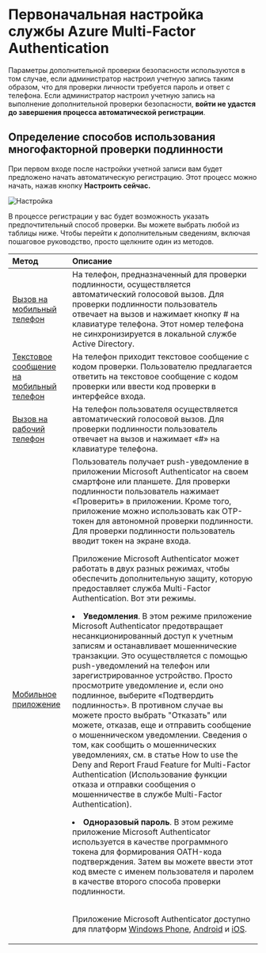 <properties
	pageTitle="Первый вход в службу Azure Multi-Factor Authentication"
	description="Эта страница описывает первый вход пользователя в службу."
	services="multi-factor-authentication"
	keywords="как использовать каталог Azure, Active Directory в облаке, учебник по Active Directory"
	documentationCenter=""
	authors="kgremban"
	manager="femila"
	editor="curtland"/>

<tags
	ms.service="multi-factor-authentication"
	ms.workload="identity"
	ms.tgt_pltfrm="na"
	ms.devlang="na"
	ms.topic="article"
	ms.date="08/22/2016"
	ms.author="kgremban"/>
# Первоначальная настройка службы Azure Multi-Factor Authentication

 Параметры дополнительной проверки безопасности используются в том случае, если администратор настроил учетную запись таким образом, что для проверки личности требуется пароль и ответ с телефона. Если администратор настроил учетную запись на выполнение дополнительной проверки безопасности, **войти не удастся до завершения процесса автоматической регистрации**.

## Определение способов использования многофакторной проверки подлинности

 При первом входе после настройки учетной записи вам будет предложено начать автоматическую регистрацию. Этот процесс можно начать, нажав кнопку **Настроить сейчас.**

![Настройка](./media/multi-factor-authentication-end-user-first-time/first.png)

В процессе регистрации у вас будет возможность указать предпочтительный способ проверки. Вы можете выбрать любой из таблицы ниже. Чтобы перейти к дополнительным сведениям, включая пошаговое руководство, просто щелкните один из методов.

Метод|Описание
:------------- | :------------- |
[Вызов на мобильный телефон](multi-factor-authentication-end-user-first-time-mobile-phone.md)| На телефон, предназначенный для проверки подлинности, осуществляется автоматический голосовой вызов. Для проверки подлинности пользователь отвечает на вызов и нажимает кнопку # на клавиатуре телефона. Этот номер телефона не синхронизируется в локальной службе Active Directory.
[Текстовое сообщение на мобильный телефон](multi-factor-authentication-end-user-first-time-mobile-phone.md)|На телефон приходит текстовое сообщение с кодом проверки. Пользователю предлагается ответить на текстовое сообщение с кодом проверки или ввести код проверки в интерфейсе входа.
[Вызов на рабочий телефон](multi-factor-authentication-end-user-first-time-office-phone.md)|На телефон пользователя осуществляется автоматический голосовой вызов. Для проверки подлинности пользователь отвечает на вызов и нажимает «#» на клавиатуре телефона.
[Мобильное приложение](multi-factor-authentication-end-user-first-time-mobile-app.md)|Пользователь получает push-уведомление в приложении Microsoft Authenticator на своем смартфоне или планшете. Для проверки подлинности пользователь нажимает «Проверить» в приложении. Кроме того, приложение можно использовать как OTP-токен для автономной проверки подлинности. Для проверки подлинности пользователь вводит токен на экране входа.<br><p> Приложение Microsoft Authenticator может работать в двух разных режимах, чтобы обеспечить дополнительную защиту, которую предоставляет служба Multi-Factor Authentication. Вот эти режимы.<li>**Уведомления**. В этом режиме приложение Microsoft Authenticator предотвращает несанкционированный доступ к учетным записям и останавливает мошеннические транзакции. Это осуществляется с помощью push-уведомлений на телефон или зарегистрированное устройство. Просто просмотрите уведомление и, если оно подлинное, выберите «Подтвердить подлинность». В противном случае вы можете просто выбрать "Отказать" или можете, отказав, еще и отправить сообщение о мошенническом уведомлении. Сведения о том, как сообщить о мошеннических уведомлениях, см. в статье How to use the Deny and Report Fraud Feature for Multi-Factor Authentication (Использование функции отказа и отправки сообщения о мошенничестве в службе Multi-Factor Authentication).</li><p><li>**Одноразовый пароль**. В этом режиме приложение Microsoft Authenticator используется в качестве программного токена для формирования OATH-кода подтверждения. Затем вы можете ввести этот код вместе с именем пользователя и паролем в качестве второго способа проверки подлинности.</li><br><p> Приложение Microsoft Authenticator доступно для платформ [Windows Phone](http://go.microsoft.com/fwlink/?Linkid=825071), [Android](http://go.microsoft.com/fwlink/?Linkid=825072) и [iOS](http://go.microsoft.com/fwlink/?Linkid=825073).

<!---HONumber=AcomDC_0921_2016-->